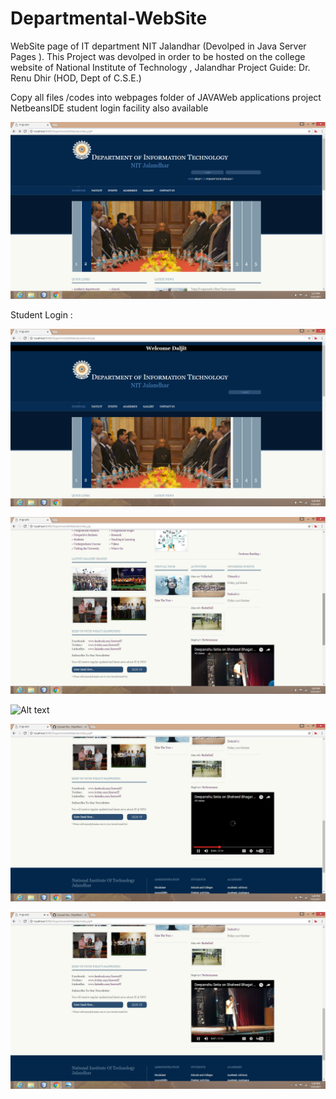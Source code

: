 # Departmental-WebSite
WebSite page of IT department NIT Jalandhar (Devolped in Java Server Pages ). This Project was devolped in order to be hosted on the college website of National Institute of Technology , Jalandhar Project Guide: Dr. Renu Dhir (HOD, Dept of C.S.E.)

Copy all files /codes into webpages folder of JAVAWeb applications project NetbeansIDE
student login facility also available 


![Alt text](https://github.com/DaljitBhalla/Departmental-WebSite/blob/master/screenshots/Screenshot%20(20).png "Optional title")

Student Login : 

![Alt text](https://github.com/DaljitBhalla/Departmental-WebSite/blob/master/screenshots/Screenshot%20(21).png "Optional title")


![Alt text](https://github.com/DaljitBhalla/Departmental-WebSite/blob/master/screenshots/Screenshot%20(22).png "Optional title")


![Alt text](https://github.com/DaljitBhalla/Departmental-WebSite/blob/master/screenshots/Screenshot%20(23).png "Optional title")


![Alt text](https://github.com/DaljitBhalla/Departmental-WebSite/blob/master/screenshots/Screenshot%20(24).png "Optional title")


![Alt text](https://github.com/DaljitBhalla/Departmental-WebSite/blob/master/screenshots/Screenshot%20(25).png "Optional title")
